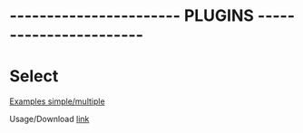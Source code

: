 # ----------------------- PLUGINS -----------------------

# Select
[Examples simple/multiple](https://developer.snapappointments.com/bootstrap-select/examples/)

Usage/Download [link](https://developer.snapappointments.com/bootstrap-select/)
